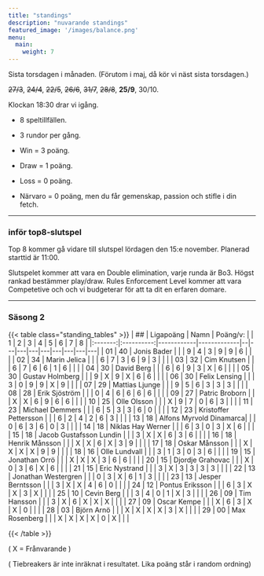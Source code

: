```yaml
---
title: "standings"
description: "nuvarande standings"
featured_image: '/images/balance.png'
menu:
  main:
    weight: 7
---
```



Sista torsdagen i månaden. (Förutom i maj, då kör vi näst sista torsdagen.) 

~~27/3~~, ~~24/4~~, ~~22/5~~, ~~26/6~~, ~~31/7~~, ~~28/8~~, **25/9**, 30/10. 

 Klockan 18:30 drar vi igång.




- 8 speltillfällen. 

- 3 rundor per gång.


- Win = 3 poäng.

- Draw = 1 poäng.

- Loss = 0 poäng.

- Närvaro = 0 poäng, men du får gemenskap, passion och stifle i din fetch. 





------


### inför top8-slutspel

Top 8 kommer gå vidare till slutspel lördagen den 15:e november. Planerad starttid är 11:00. 

Slutspelet kommer att vara en Double elimination, varje runda är Bo3. Högst rankad bestämmer play/draw. Rules Enforcement Level kommer att vara Competetive och och vi budgeterar för att ta dit en erfaren domare. 


------



### Säsong 2
{{< table class="standing_tables" >}}
| ##  | Ligapoäng | Namn | Poäng/v: |   	     | 1 | 2 | 3 | 4 | 5 | 6 | 7 | 8 |
|:-------:|:----------:|------------|-------------|--|---|---|---|---|---|---|---|---|
| 01     | 40         | Jonis Bader 		     | |  | 9 | 4 | 3 | 9 | 9 | 6 |  |  |
| 02     | 34         | Marin Jelica 		     | |  | 6 | 7 | 3 | 6 | 9 | 3 |  |  |
| 03     | 32         | Cim Knutsen 		     | |  | 6 | 7 | 6 | 6 | 1 | 6 |  |  |
| 04     | 30         | David Berg 		       | |  | 6 | 6 | 9 | 3 | X | 6 |  |  |
| 05     | 30         | Gustav Holmberg 	   | |  | 9 | X | 9 | X | 6 | 6 |  |  |
| 06     | 30         | Felix Lensing 		   | |  | 3 | 0 | 9 | 9 | X | 9 |  |  |
| 07     | 29         | Mattias Ljunge 		   | |  | 9 | 5 | 6 | 3 | 3 | 3 |  |  |
| 08     | 28         | Erik Sjöström 		   | |  | 0 | 4 | 6 | 6 | 6 | 6 |  |  |
| 09     | 27         | Patric Broborn		   | |  | X | X | 6 | 9 | 6 | 6 |  |  |
| 10     | 25         | Olle Olsson	 	       | |  | X | 9 | 7 | 0 | 6 | 3 |  |  |
| 11     | 23         | Michael Demmers 	   | |  | 6 | 5 | 3 | 3 | 6 | 0 |  |  |
| 12     | 23         | Kristoffer Pettersson 	| |  | 6 | 2 | 4 | 2 | 6 | 3 |  |  |
| 13     | 18         | Alfons Myrvold Dinamarca| |  | 0 | 6 | 3 | 6 | 0 | 3 |  |  |
| 14     | 18         | Niklas Hay Werner 	 | |  | 6 | 3 | 0 | 3 | X | 6 |  |  |
| 15     | 18         | Jacob Gustafsson Lundin | |  | 3 | X | X | 6 | 3 | 6 |  |  |
| 16     | 18         | Henrik Månsson 		   | |  | X | X | 6 | X | 3 | 9 |  |  |
| 17     | 18         | Oskar Månsson 	     | |  | X | X | X | X | 9 | 9 |  |  |
| 18     | 16         | Olle Lundvall 		   | |  | 3 | 1 | 3 | 0 | 3 | 6 |  |  |
| 19     | 15         | Jonathan Orrö 	     | |  | X | X | X | 3 | 6 | 6 |  |  |
| 20     | 15         | Djordje Grahovac 	   | |  | X | 0 | 3 | 6 | X | 6 |  |  |
| 21     | 15         | Eric Nystrand 		   | |  | 3 | X | 3 | 3 | 3 | 3 |  |  |
| 22     | 13         | Jonathan Westergren  | |  | 0 | 3 | X | 6 | 1 | 3 |  |  |
| 23     | 13         | Jesper Berntsson 	   | |  | 3 | X | X | 4 | 6 | 0 |  |  |
| 24     | 12         | Pontus Eriksson		   | |  | 6 | 3 | X | X | 3 | X |  |  |
| 25     | 10         | Cevin Berg 		       | |  | 3 | 4 | 0 | 1 | X | 3 |  |  |
| 26     | 09         | Tim Hansson 		     | |  | 3 | X | 6 | X | X | X |  |  |
| 27     | 09         | Oscar Kempe	 	       | |  | X | 6 | 3 | X | X | 0 |  |  |
| 28     | 03         | Björn Arnö 	         | |  | X | X | X | X | 3 | X |  |  |
| 29     | 00         | Max Rosenberg 	     | |  | X | X | X | X | 0 | X |  |  |





{{< /table >}}

( X = Frånvarande )

( Tiebreakers är inte inräknat i resultatet. Lika poäng står i random ordning)
